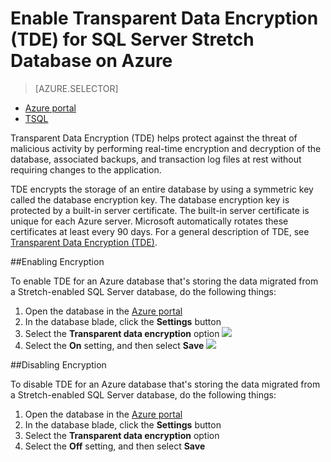 <properties
   pageTitle="Enable Transparent Data Encryption (TDE) for SQL Server Stretch Database on Azure | Microsoft Azure"
   description="Enable Transparent Data Encryption (TDE) for SQL Server Stretch Database on Azure"
   services="sql-server-stretch-database"
   documentationCenter=""
   authors="douglaslMS"
   manager="barbkess"
   editor=""/>

<tags
   ms.service="sql-server-stretch-database"
   ms.workload="data-management"
   ms.tgt_pltfrm="na"
   ms.devlang="na"
   ms.topic="article"
   ms.date="06/14/2016"
   ms.author="douglaslMS"/>

# Enable Transparent Data Encryption (TDE) for SQL Server Stretch Database on Azure
> [AZURE.SELECTOR]
- [Azure portal](sql-server-stretch-database-encryption-tde.md)
- [TSQL](sql-server-stretch-database-encryption-tde-tsql.md)

Transparent Data Encryption (TDE) helps protect against the threat of malicious activity by performing real-time encryption and decryption of the database, associated backups, and transaction log files at rest without requiring changes to the application.

TDE encrypts the storage of an entire database by using a symmetric key called the database encryption key. The database encryption key is protected by a built-in server certificate. The built-in server certificate is unique for each Azure server. Microsoft automatically rotates these certificates at least every 90 days. For a general description of TDE, see [Transparent Data Encryption (TDE)].

##Enabling Encryption

To enable TDE for an Azure database that's storing the data migrated from a Stretch-enabled SQL Server database, do the following things:

1. Open the database in the [Azure portal](https://portal.azure.com)
2. In the database blade, click the **Settings** button
3. Select the **Transparent data encryption** option
![][1]
4. Select the **On** setting, and then select **Save**
![][2]


##Disabling Encryption

To disable TDE for an Azure database that's storing the data migrated from a Stretch-enabled SQL Server database, do the following things:

1. Open the database in the [Azure portal](https://portal.azure.com)
2. In the database blade, click the **Settings** button
3. Select the **Transparent data encryption** option
4. Select the **Off** setting, and then select **Save**




<!--Anchors-->
[Transparent Data Encryption (TDE)]: https://msdn.microsoft.com/library/bb934049.aspx


<!--Image references-->
[1]: ./media/sql-server-stretch-database-encryption-tde/stretchtde1.png
[2]: ./media/sql-server-stretch-database-encryption-tde/stretchtde2.png


<!--Link references-->
